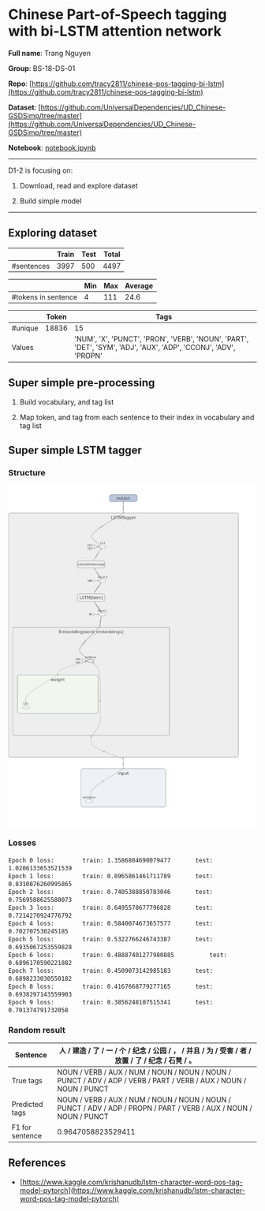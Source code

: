 # Chinese Part-of-Speech tagging with bi-LSTM attention network

**Full name**: Trang Nguyen

**Group**: BS-18-DS-01

**Repo**: [https://github.com/tracy2811/chinese-pos-tagging-bi-lstm](https://github.com/tracy2811/chinese-pos-tagging-bi-lstm)

**Dataset**: [https://github.com/UniversalDependencies/UD_Chinese-GSDSimp/tree/master](https://github.com/UniversalDependencies/UD_Chinese-GSDSimp/tree/master)

**Notebook**: [notebook.ipynb](https://github.com/tracy2811/chinese-pos-tagging-bi-lstm/notebook.ipynb)

---

D1-2 is focusing on:

1. Download, read and explore dataset

1. Build simple model

---

## Exploring dataset

|            | Train | Test | Total |
| ---------- | ----- | ---- | ----- |
| #sentences | 3997  | 500  | 4497  |

|                     | Min | Max | Average |
| ------------------- | --- | --- | ------- |
| #tokens in sentence | 4   | 111 | 24.6    |

|         | Token | Tags                                                                                                            |
| ------- | ----- | --------------------------------------------------------------------------------------------------------------- |
| #unique | 18836 | 15                                                                                                              |
| Values  |       | 'NUM', 'X', 'PUNCT', 'PRON', 'VERB', 'NOUN', 'PART', 'DET', 'SYM', 'ADJ', 'AUX', 'ADP', 'CCONJ', 'ADV', 'PROPN' |

## Super simple pre-processing

1. Build vocabulary, and tag list

2. Map token, and tag from each sentence to their index in vocabulary and tag list

## Super simple LSTM tagger

### Structure

![LSTM tagger structure](./lstm-tagger.png)

### Losses

```
Epoch 0 loss: 		 train: 1.3586804690079477 		 test: 1.0206133653521539
Epoch 1 loss: 		 train: 0.8965861461711789 		 test: 0.8310876260995865
Epoch 2 loss: 		 train: 0.7405388850783046 		 test: 0.7569588625580073
Epoch 3 loss: 		 train: 0.6495578677796828 		 test: 0.7214270924776792
Epoch 4 loss: 		 train: 0.5840074673657577 		 test: 0.702707530245185
Epoch 5 loss: 		 train: 0.5322766246743387 		 test: 0.6935067253559828
Epoch 6 loss: 		 train: 0.48887401277980885 		 test: 0.6896170590221882
Epoch 7 loss: 		 train: 0.4509073142985183 		 test: 0.6898233030550182
Epoch 8 loss: 		 train: 0.4167668779277165 		 test: 0.6938297143559903
Epoch 9 loss: 		 train: 0.3856248107515341 		 test: 0.701374791732058
```

### Random result

| Sentence        | 人 / 建造 / 了 / 一 / 个 / 纪念 / 公园 / ， / 并且 / 为 / 受害 / 者 / 放置 / 了 / 纪念 / 石凳 / 。                 |
| --------------- | ------------------------------------------------------------------------------------------------------------------ |
| True tags       | NOUN / VERB / AUX / NUM / NOUN / NOUN / NOUN / PUNCT / ADV / ADP / VERB / PART / VERB / AUX / NOUN / NOUN / PUNCT  |
| Predicted tags  | NOUN / VERB / AUX / NUM / NOUN / NOUN / NOUN / PUNCT / ADV / ADP / PROPN / PART / VERB / AUX / NOUN / NOUN / PUNCT |
| F1 for sentence | 0.9647058823529411                                                                                                 |

## References

- [https://www.kaggle.com/krishanudb/lstm-character-word-pos-tag-model-pytorch](https://www.kaggle.com/krishanudb/lstm-character-word-pos-tag-model-pytorch)
